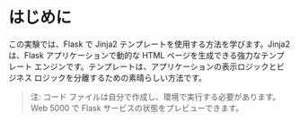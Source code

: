 # はじめに

この実験では、Flask で Jinja2 テンプレートを使用する方法を学びます。Jinja2 は、Flask アプリケーションで動的な HTML ページを生成できる強力なテンプレート エンジンです。テンプレートは、アプリケーションの表示ロジックとビジネス ロジックを分離するための素晴らしい方法です。

> 注: コード ファイルは自分で作成し、環境で実行する必要があります。Web 5000 で Flask サービスの状態をプレビューできます。
